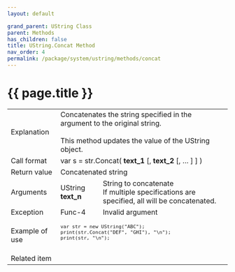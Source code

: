 ```yaml
---
layout: default

grand_parent: UString Class
parent: Methods
has_children: false
title: UString.Concat Method
nav_order: 4
permalink: /package/system/ustring/methods/concat
---
```

# {{ page.title }}

<table>
  <tr>
    <td>Explanation</td>
    <td colspan="2">Concatenates the string specified in the argument to the original string.<br><br>This method updates the value of the UString object.</td>
  </tr>
  <tr>
    <td>Call format</td>
    <td colspan="2">var s = str.Concat( <b>text_1</b> [, <b>text_2</b> [, … ] ] )</td>
  </tr>
  <tr>
    <td>Return value</td>
    <td colspan="2">Concatenated string</td>
  </tr>  
  <tr>
    <td>Arguments</td>
    <td>UString <b>text_n</b></td>
    <td>String to concatenate<br>If multiple specifications are specified, all will be concatenated.</td>
  </tr>
  <tr>
    <td>Exception</td>
    <td>Func-4</td>
    <td>Invalid argument</td>
  </tr>
  <tr>
    <td>Example of use</td>
    <td colspan="2"><code><pre>
var str = new UString("ABC");
print(str.Concat("DEF", "GHI"), "\n");
print(str, "\n");
    </pre></code></td>
  </tr>
  <tr>
    <td>Related item</td>
    <td colspan="2"></td>
  </tr>
</table>